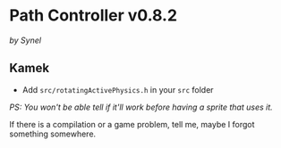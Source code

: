 # Path Controller v0.8.2
*by Synel*

## Kamek
- Add `src/rotatingActivePhysics.h` in your `src` folder

*PS: You won't be able tell if it'll work before having a sprite that uses it.*

If there is a compilation or a game problem, tell me, maybe I forgot something somewhere.
